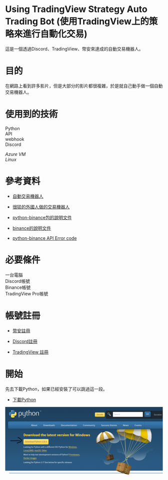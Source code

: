 # Using TradingView Strategy Auto Trading Bot (使用TradingView上的策略來進行自動化交易)
這是一個透過Discord、TradingView、幣安來達成的自動交易機器人。
<h1>目的</h1>
在網路上看到許多影片，但是大部分的影片都很複雜，於是就自己動手做一個自動交易機器人。
<h1>使用到的技術</h1>
Python</br>
API</br>
webhook</br>
Discord</br>

*Azure VM*</br>
*Linux*

<h1>參考資料</h1>

* [自動交易機器人](https://github.com/blockplusim/crypto_trading_service_for_tradingview)</br>

* [很猛的外國人做的交易機器人](https://github.com/hackingthemarkets/tradingview-binance-strategy-alert-webhook)</br>

* [python-binance包的說明文件](https://python-binance.readthedocs.io/en/latest/)</br>

* [binance的說明文件](https://binance-docs.github.io/apidocs/spot/cn/#45fa4e00db)</br>

* [python-binance API Error code](https://github.com/binance/binance-spot-api-docs/blob/master/errors.md)</br>


<h1>必要條件</h1>
一台電腦</br>
Discord帳號</br>
Binance帳號</br>
TradingView Pro帳號</br>


<h1>帳號註冊</h1>

* [幣安註冊](https://www.binance.com/zh-TW/activity/referral/offers/claim?ref=CPA_00JTV45LM5)</br>

* [Discord註冊](https://discord.com/)</br>

* [TradingView 註冊](https://tw.tradingview.com/gopro/?share_your_love=hibana2077)</br>

<h1>開始</h1>
先去下載Python，如果已經安裝了可以跳過這一段。</br>

* [下載Python](https://www.python.org/downloads/)</br>

![](img/download-Python.png)
